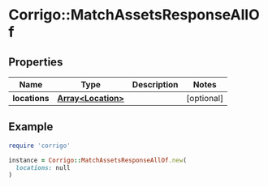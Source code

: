 # Corrigo::MatchAssetsResponseAllOf

## Properties

| Name | Type | Description | Notes |
| ---- | ---- | ----------- | ----- |
| **locations** | [**Array&lt;Location&gt;**](Location.md) |  | [optional] |

## Example

```ruby
require 'corrigo'

instance = Corrigo::MatchAssetsResponseAllOf.new(
  locations: null
)
```

